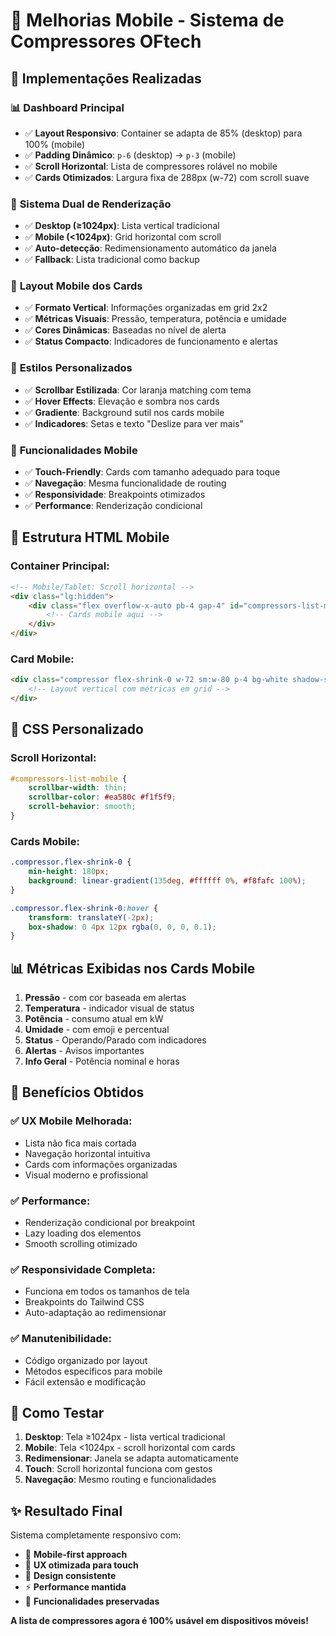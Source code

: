 # 📱 Melhorias Mobile - Sistema de Compressores OFtech

## 🚀 **Implementações Realizadas**

### 📊 **Dashboard Principal**
- ✅ **Layout Responsivo**: Container se adapta de 85% (desktop) para 100% (mobile)
- ✅ **Padding Dinâmico**: `p-6` (desktop) → `p-3` (mobile)
- ✅ **Scroll Horizontal**: Lista de compressores rolável no mobile
- ✅ **Cards Otimizados**: Largura fixa de 288px (w-72) com scroll suave

### 🔄 **Sistema Dual de Renderização**
- ✅ **Desktop (≥1024px)**: Lista vertical tradicional
- ✅ **Mobile (<1024px)**: Grid horizontal com scroll
- ✅ **Auto-detecção**: Redimensionamento automático da janela
- ✅ **Fallback**: Lista tradicional como backup

### 🎯 **Layout Mobile dos Cards**
- ✅ **Formato Vertical**: Informações organizadas em grid 2x2
- ✅ **Métricas Visuais**: Pressão, temperatura, potência e umidade
- ✅ **Cores Dinâmicas**: Baseadas no nível de alerta
- ✅ **Status Compacto**: Indicadores de funcionamento e alertas

### 🎨 **Estilos Personalizados**
- ✅ **Scrollbar Estilizada**: Cor laranja matching com tema
- ✅ **Hover Effects**: Elevação e sombra nos cards
- ✅ **Gradiente**: Background sutil nos cards mobile
- ✅ **Indicadores**: Setas e texto "Deslize para ver mais"

### 🔧 **Funcionalidades Mobile**
- ✅ **Touch-Friendly**: Cards com tamanho adequado para toque
- ✅ **Navegação**: Mesma funcionalidade de routing
- ✅ **Responsividade**: Breakpoints otimizados
- ✅ **Performance**: Renderização condicional

## 📱 **Estrutura HTML Mobile**

### Container Principal:
```html
<!-- Mobile/Tablet: Scroll horizontal -->
<div class="lg:hidden">
    <div class="flex overflow-x-auto pb-4 gap-4" id="compressors-list-mobile">
        <!-- Cards mobile aqui -->
    </div>
</div>
```

### Card Mobile:
```html
<div class="compressor flex-shrink-0 w-72 sm:w-80 p-4 bg-white shadow-sm">
    <!-- Layout vertical com métricas em grid -->
</div>
```

## 🎯 **CSS Personalizado**

### Scroll Horizontal:
```css
#compressors-list-mobile {
    scrollbar-width: thin;
    scrollbar-color: #ea580c #f1f5f9;
    scroll-behavior: smooth;
}
```

### Cards Mobile:
```css
.compressor.flex-shrink-0 {
    min-height: 180px;
    background: linear-gradient(135deg, #ffffff 0%, #f8fafc 100%);
}

.compressor.flex-shrink-0:hover {
    transform: translateY(-2px);
    box-shadow: 0 4px 12px rgba(0, 0, 0, 0.1);
}
```

## 📊 **Métricas Exibidas nos Cards Mobile**

1. **Pressão** - com cor baseada em alertas
2. **Temperatura** - indicador visual de status
3. **Potência** - consumo atual em kW
4. **Umidade** - com emoji e percentual
5. **Status** - Operando/Parado com indicadores
6. **Alertas** - Avisos importantes
7. **Info Geral** - Potência nominal e horas

## 🚀 **Benefícios Obtidos**

### ✅ **UX Mobile Melhorada**:
- Lista não fica mais cortada
- Navegação horizontal intuitiva
- Cards com informações organizadas
- Visual moderno e profissional

### ✅ **Performance**:
- Renderização condicional por breakpoint
- Lazy loading dos elementos
- Smooth scrolling otimizado

### ✅ **Responsividade Completa**:
- Funciona em todos os tamanhos de tela
- Breakpoints do Tailwind CSS
- Auto-adaptação ao redimensionar

### ✅ **Manutenibilidade**:
- Código organizado por layout
- Métodos específicos para mobile
- Fácil extensão e modificação

## 🧪 **Como Testar**

1. **Desktop**: Tela ≥1024px - lista vertical tradicional
2. **Mobile**: Tela <1024px - scroll horizontal com cards
3. **Redimensionar**: Janela se adapta automaticamente
4. **Touch**: Scroll horizontal funciona com gestos
5. **Navegação**: Mesmo routing e funcionalidades

## ✨ **Resultado Final**

Sistema completamente responsivo com:
- 📱 **Mobile-first approach**
- 🎯 **UX otimizada para touch**
- 🎨 **Design consistente**
- ⚡ **Performance mantida**
- 🔄 **Funcionalidades preservadas**

**A lista de compressores agora é 100% usável em dispositivos móveis!**